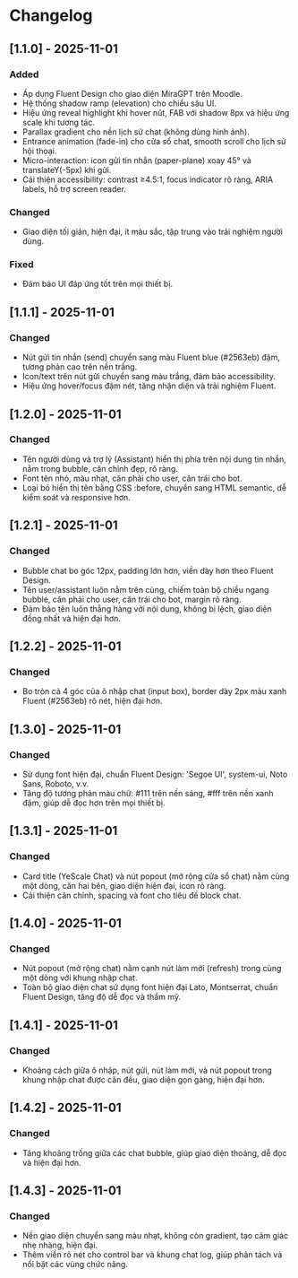 # Changelog

## [1.1.0] - 2025-11-01
### Added
- Áp dụng Fluent Design cho giao diện MiraGPT trên Moodle.
- Hệ thống shadow ramp (elevation) cho chiều sâu UI.
- Hiệu ứng reveal highlight khi hover nút, FAB với shadow 8px và hiệu ứng scale khi tương tác.
- Parallax gradient cho nền lịch sử chat (không dùng hình ảnh).
- Entrance animation (fade-in) cho cửa sổ chat, smooth scroll cho lịch sử hội thoại.
- Micro-interaction: icon gửi tin nhắn (paper-plane) xoay 45° và translateY(-5px) khi gửi.
- Cải thiện accessibility: contrast ≥4.5:1, focus indicator rõ ràng, ARIA labels, hỗ trợ screen reader.

### Changed
- Giao diện tối giản, hiện đại, ít màu sắc, tập trung vào trải nghiệm người dùng.

### Fixed
- Đảm bảo UI đáp ứng tốt trên mọi thiết bị.

## [1.1.1] - 2025-11-01
### Changed
- Nút gửi tin nhắn (send) chuyển sang màu Fluent blue (#2563eb) đậm, tương phản cao trên nền trắng.
- Icon/text trên nút gửi chuyển sang màu trắng, đảm bảo accessibility.
- Hiệu ứng hover/focus đậm nét, tăng nhận diện và trải nghiệm Fluent.

## [1.2.0] - 2025-11-01
### Changed
- Tên người dùng và trợ lý (Assistant) hiển thị phía trên nội dung tin nhắn, nằm trong bubble, căn chỉnh đẹp, rõ ràng.
- Font tên nhỏ, màu nhạt, căn phải cho user, căn trái cho bot.
- Loại bỏ hiển thị tên bằng CSS :before, chuyển sang HTML semantic, dễ kiểm soát và responsive hơn.

## [1.2.1] - 2025-11-01
### Changed
- Bubble chat bo góc 12px, padding lớn hơn, viền dày hơn theo Fluent Design.
- Tên user/assistant luôn nằm trên cùng, chiếm toàn bộ chiều ngang bubble, căn phải cho user, căn trái cho bot, margin rõ ràng.
- Đảm bảo tên luôn thẳng hàng với nội dung, không bị lệch, giao diện đồng nhất và hiện đại hơn.

## [1.2.2] - 2025-11-01
### Changed
- Bo tròn cả 4 góc của ô nhập chat (input box), border dày 2px màu xanh Fluent (#2563eb) rõ nét, hiện đại hơn.

## [1.3.0] - 2025-11-01
### Changed
- Sử dụng font hiện đại, chuẩn Fluent Design: 'Segoe UI', system-ui, Noto Sans, Roboto, v.v.
- Tăng độ tương phản màu chữ: #111 trên nền sáng, #fff trên nền xanh đậm, giúp dễ đọc hơn trên mọi thiết bị.

## [1.3.1] - 2025-11-01
### Changed
- Card title (YeScale Chat) và nút popout (mở rộng cửa sổ chat) nằm cùng một dòng, căn hai bên, giao diện hiện đại, icon rõ ràng.
- Cải thiện căn chỉnh, spacing và font cho tiêu đề block chat.

## [1.4.0] - 2025-11-01
### Changed
- Nút popout (mở rộng chat) nằm cạnh nút làm mới (refresh) trong cùng một dòng với khung nhập chat.
- Toàn bộ giao diện chat sử dụng font hiện đại Lato, Montserrat, chuẩn Fluent Design, tăng độ dễ đọc và thẩm mỹ.

## [1.4.1] - 2025-11-01
### Changed
- Khoảng cách giữa ô nhập, nút gửi, nút làm mới, và nút popout trong khung nhập chat được căn đều, giao diện gọn gàng, hiện đại hơn.

## [1.4.2] - 2025-11-01
### Changed
- Tăng khoảng trống giữa các chat bubble, giúp giao diện thoáng, dễ đọc và hiện đại hơn.

## [1.4.3] - 2025-11-01
### Changed
- Nền giao diện chuyển sang màu nhạt, không còn gradient, tạo cảm giác nhẹ nhàng, hiện đại.
- Thêm viền rõ nét cho control bar và khung chat log, giúp phân tách và nổi bật các vùng chức năng. 